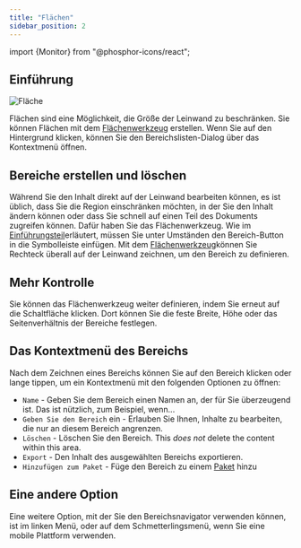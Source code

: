 ```yaml
---
title: "Flächen"
sidebar_position: 2
---
```


import {Monitor} from "@phosphor-icons/react";


## Einführung

![Fläche](area.png)

Flächen sind eine Möglichkeit, die Größe der Leinwand zu beschränken. Sie können Flächen mit dem [Flächenwerkzeug](tools/area.md) erstellen. Wenn Sie auf den Hintergrund klicken, können Sie den Bereichslisten-Dialog über das Kontextmenü öffnen.

## Bereiche erstellen und löschen

Während Sie den Inhalt direkt auf der Leinwand bearbeiten können, es ist üblich, dass Sie die Region einschränken möchten, in der Sie den Inhalt ändern können oder dass Sie schnell auf einen Teil des Dokuments zugreifen können. Dafür haben Sie das <Monitor/> Flächenwerkzeug. Wie im [Einführungsteil](README.md)erläutert, müssen Sie unter Umständen den <Monitor/> Bereich-Button in die Symbolleiste einfügen. Mit dem [Flächenwerkzeug](tools/area.md)können Sie Rechteck überall auf der Leinwand zeichnen, um den Bereich zu definieren.

## Mehr Kontrolle

Sie können das Flächenwerkzeug weiter definieren, indem Sie erneut auf die Schaltfläche <Monitor/> klicken. Dort können Sie die feste Breite, Höhe oder das Seitenverhältnis der Bereiche festlegen.

## Das Kontextmenü des Bereichs

 Nach dem Zeichnen eines Bereichs können Sie auf den Bereich klicken oder lange tippen, um ein Kontextmenü mit den folgenden Optionen zu öffnen:

* `Name` - Geben Sie dem Bereich einen Namen an, der für Sie überzeugend ist. Das ist nützlich, zum Beispiel, wenn...
* `Geben Sie den Bereich` ein - Erlauben Sie Ihnen, Inhalte zu bearbeiten, die nur an diesem Bereich angrenzen.
* `Löschen` - Löschen Sie den Bereich. This *does not* delete the content within this area.
* `Export` - Den Inhalt des ausgewählten Bereichs exportieren.
* `Hinzufügen zum Paket` - Füge den Bereich zu einem [Paket](pack) hinzu

## Eine andere Option

Eine weitere Option, mit der Sie den Bereichsnavigator verwenden können, ist im linken Menü, oder auf dem Schmetterlingsmenü, wenn Sie eine mobile Plattform verwenden. 

